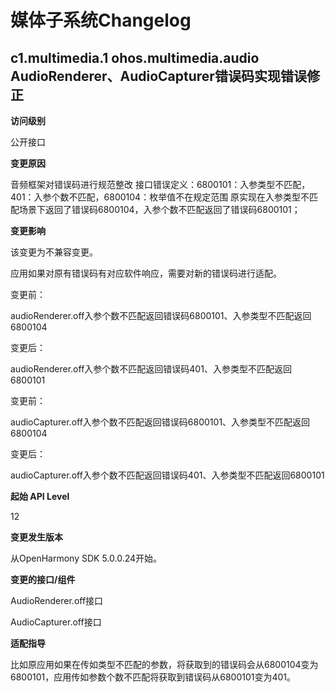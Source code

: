 # 媒体子系统Changelog

## c1.multimedia.1 ohos.multimedia.audio AudioRenderer、AudioCapturer错误码实现错误修正

**访问级别**

公开接口

**变更原因**

音频框架对错误码进行规范整改
接口错误定义：6800101：入参类型不匹配，401：入参个数不匹配，6800104：枚举值不在规定范围
原实现在入参类型不匹配场景下返回了错误码6800104，入参个数不匹配返回了错误码6800101；

**变更影响**

该变更为不兼容变更。

应用如果对原有错误码有对应软件响应，需要对新的错误码进行适配。

变更前：

audioRenderer.off入参个数不匹配返回错误码6800101、入参类型不匹配返回6800104

变更后：

audioRenderer.off入参个数不匹配返回错误码401、入参类型不匹配返回6800101

变更前：

audioCapturer.off入参个数不匹配返回错误码6800101、入参类型不匹配返回6800104

变更后：

audioCapturer.off入参个数不匹配返回错误码401、入参类型不匹配返回6800101

**起始 API Level**

12

**变更发生版本**

从OpenHarmony SDK 5.0.0.24开始。

**变更的接口/组件**

AudioRenderer.off接口

AudioCapturer.off接口

**适配指导**

比如原应用如果在传如类型不匹配的参数，将获取到的错误码会从6800104变为6800101，应用传如参数个数不匹配将获取到错误码从6800101变为401。